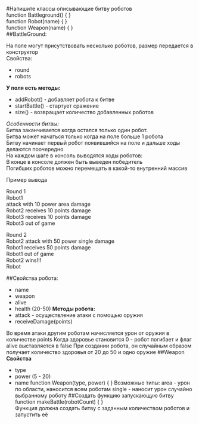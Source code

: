 
#Напишите классы описывающие битву роботов  
function Battleground() {
}  
function Robot(name) {
}  
function Weapon(name) {
}  
##BattleGround:  

На поле могут присутствовать несколько роботов, размер передается в конструктор  
Свойства:
* round
* robots

**У поля есть методы:**  
* addRobot() - добавляет робота к битве
* startBattle() - стартует сражение
* size() - возвращает количество добавленных роботов

*Особенности битвы:*  
Битва заканчивается когда остался только один робот.  
Битва может начаться только когда на поле больше 1 робота  
Битву начинает первый робот появившийся на поле и дальше ходы делаются поочередно  
На каждом шаге в консоль выводятся ходы роботов:  
В конце в консоле должен быть выведен победитель  
Погибших роботов можно перемещать в какой-то внутренний массив  

Пример вывода  

Round 1  
Robot1  
attack with 10 power area damage  
Robot2 receives 10 points damage  
Robot3 receives 10 points damage  
Robot3 out of game

Round 2  
Robot2 attack with 50 power single damage  
Robot1 receives 50 points damage  
Robot1 out of game  
Robot2 wins!!!  
Robot

##Свойства робота:
* name
* weapon
* alive
* health (20-50)
**Методы робота:**
* attack - осуществление атаки с помощью оружия
* receiveDamage(points)

Во время атаки другим роботам начисляется урон от оружия в количестве points Когда здоровье становится 0 - робот погибает и флаг alive выставляется в false При создании робота, он случайным образом получает количество здоровья от 20 до 50 и одно оружие
##Weapon
**Свойства**
* type
* power (5 - 20)
* name
function Weapon(type, power) {
}
Возможные типы:
area - урон по области, наносится всем роботам
single - наносит урон случайно выбранному роботу
##Создать функцию запускающую битву
function makeBattle(robotCount) {
}  
Функция должна создать битву с заданным количеством роботов и запустить её
